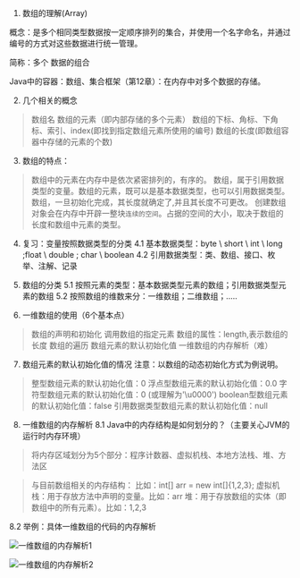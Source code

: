 1. 数组的理解(Array)

概念：是多个相同类型数据按一定顺序排列的集合，并使用一个名字命名，并通过编号的方式对这些数据进行统一管理。

简称：多个
数据的组合

Java中的容器：数组、集合框架（第12章）：在内存中对多个数据的存储。

2. 几个相关的概念

> 数组名
> 数组的元素（即内部存储的多个元素）
> 数组的下标、角标、下角标、索引、index(即找到指定数组元素所使用的编号)
> 数组的长度(即数组容器中存储的元素的个数)

3. 数组的特点：

> 数组中的元素在内存中是依次紧密排列的，有序的。
> 数组，属于引用数据类型的变量。数组的元素，既可以是基本数据类型，也可以引用数据类型。
> 数组，一旦初始化完成，其长度就确定了,并且其长度不可更改。
> 创建数组对象会在内存中开辟一整块`连续的空间`。占据的空间的大小，取决于数组的长度和数组中元素的类型。

4. 复习：变量按照数据类型的分类
   4.1 基本数据类型：byte \ short \ int \ long ;float \ double ; char \ boolean
   4.2 引用数据类型：类、数组、接口、枚举、注解、记录


5. 数组的分类
   5.1 按照元素的类型：基本数据类型元素的数组；引用数据类型元素的数组
   5.2 按照数组的维数来分：一维数组；二维数组；.....


6. 一维数组的使用（6个基本点）

> 数组的声明和初始化
> 调用数组的指定元素
> 数组的属性：length,表示数组的长度
> 数组的遍历
> 数组元素的默认初始化值
> 一维数组的内存解析（难）

7. 数组元素的默认初始化值的情况
   注意：以数组的动态初始化方式为例说明。

> 整型数组元素的默认初始化值：0
> 浮点型数组元素的默认初始化值：0.0
> 字符型数组元素的默认初始化值：0 (或理解为'\u0000')
> boolean型数组元素的默认初始化值：false
> 引用数据类型数组元素的默认初始化值：null

8. 一维数组的内存解析
   8.1 Java中的内存结构是如何划分的？（主要关心JVM的运行时内存环境）

> 将内存区域划分为5个部分：程序计数器、虚拟机栈、本地方法栈、堆、方法区

> 与目前数组相关的内存结构： 比如：int[] arr = new int[]{1,2,3};
> 虚拟机栈：用于存放方法中声明的变量。比如：arr
> 堆：用于存放数组的实体（即数组中的所有元素）。比如：1,2,3

8.2 举例：具体一维数组的代码的内存解析

![一维数组的内存解析1](E:\code\javacode\shangJava\chapter05\note\img\一维数组的内存解析1.png)

![一维数组的内存解析2](E:\code\javacode\shangJava\chapter05\note\img\一维数组的内存解析2.png)